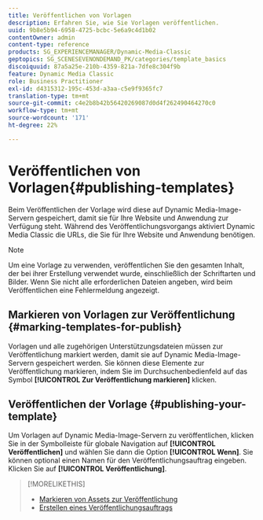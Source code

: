 ```yaml
---
title: Veröffentlichen von Vorlagen
description: Erfahren Sie, wie Sie Vorlagen veröffentlichen.
uuid: 9b8e5b94-6958-4725-bcbc-5e6a9c4d1b02
contentOwner: admin
content-type: reference
products: SG_EXPERIENCEMANAGER/Dynamic-Media-Classic
geptopics: SG_SCENESEVENONDEMAND_PK/categories/template_basics
discoiquuid: 87a5a25e-210b-4359-821a-7dfe8c304f9b
feature: Dynamic Media Classic
role: Business Practitioner
exl-id: d4315312-195c-453d-a3aa-c5e9f9365fc7
translation-type: tm+mt
source-git-commit: c4e2b8b42b56420269087d0d4f262490464270c0
workflow-type: tm+mt
source-wordcount: '171'
ht-degree: 22%

---
```


# Veröffentlichen von Vorlagen{#publishing-templates}

Beim Veröffentlichen der Vorlage wird diese auf Dynamic Media-Image-Servern gespeichert, damit sie für Ihre Website und Anwendung zur Verfügung steht. Während des Veröffentlichungsvorgangs aktiviert Dynamic Media Classic die URLs, die Sie für Ihre Website und Anwendung benötigen.

>[!NOTE]
>
>Um eine Vorlage zu verwenden, veröffentlichen Sie den gesamten Inhalt, der bei ihrer Erstellung verwendet wurde, einschließlich der Schriftarten und Bilder. Wenn Sie nicht alle erforderlichen Dateien angeben, wird beim Veröffentlichen eine Fehlermeldung angezeigt.

## Markieren von Vorlagen zur Veröffentlichung {#marking-templates-for-publish}

Vorlagen und alle zugehörigen Unterstützungsdateien müssen zur Veröffentlichung markiert werden, damit sie auf Dynamic Media-Image-Servern gespeichert werden. Sie können diese Elemente zur Veröffentlichung markieren, indem Sie im Durchsuchenbedienfeld auf das Symbol **[!UICONTROL Zur Veröffentlichung markieren]** klicken.

## Veröffentlichen der Vorlage {#publishing-your-template}

Um Vorlagen auf Dynamic Media-Image-Servern zu veröffentlichen, klicken Sie in der Symbolleiste für globale Navigation auf **[!UICONTROL Veröffentlichen]** und wählen Sie dann die Option **[!UICONTROL Wenn]**. Sie können optional einen Namen für den Veröffentlichungsauftrag eingeben. Klicken Sie auf **[!UICONTROL Veröffentlichung]**.

>[!MORELIKETHIS]
>
>* [Markieren von Assets zur Veröffentlichung](publishing-files.md#publish_after_uploading)
>* [Erstellen eines Veröffentlichungsauftrags](publishing-files.md#creating_a_publish_job)

